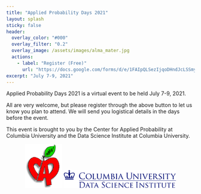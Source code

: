 ```yaml
---
title: "Applied Probability Days 2021"
layout: splash
sticky: false
header:
  overlay_color: "#000"
  overlay_filter: "0.2"
  overlay_image: /assets/images/alma_mater.jpg
  actions:
    - label: "Register (Free)"
      url: "https://docs.google.com/forms/d/e/1FAIpQLSezIjqoDHndJcLSSmyyZvIMx9pq7Jz2m2kTJllBVQ4FJN0MTA/viewform?usp=sf_link"
excerpt: "July 7-9, 2021" 
---
```


Applied Probability Days 2021 is a virtual event to be held July 7-9, 2021.

All are very welcome, but please register through the above button to let us know you plan to attend. We will send you logistical details in the days before the event.

This event is brought to you by the Center for Applied Probability at Columbia University and the Data Science Institute at Columbia University.

<p align="center">
  <img width="100" src="/assets/images/cap_logo.gif">
  
  <img width="300" src="/assets/images/dsi_logo.png">
</p>

